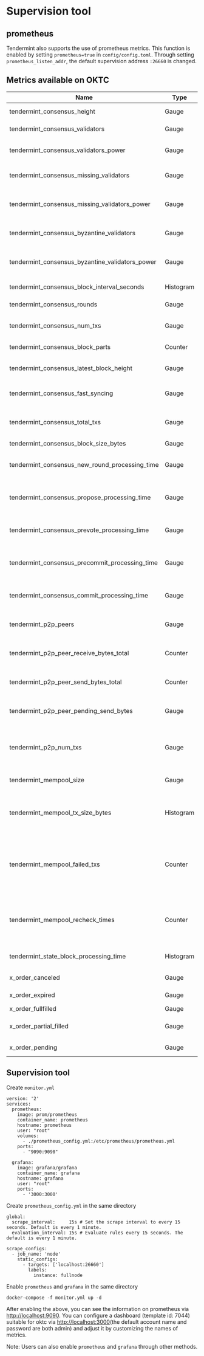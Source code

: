 # Supervision tool

## prometheus

Tendermint also supports the use of prometheus metrics. This function is
enabled by setting `prometheus=true` in `config/config.toml`. Through
setting `prometheus_listen_addr`, the default supervision address
`:26660` is changed. 

## Metrics available on OKTC

| Name                                                  | Type        | Tags             | Description                                                                |
| -------------------------------------------------------|-------------|------------------|----------------------------------------------------------------------------| 
| tendermint\_consensus\_height                         | Gauge       | √                | consensus block height                                                     |
| tendermint\_consensus\_validators                     | Gauge       | √                | number of validators                                                       |
| tendermint\_consensus\_validators\_power              | Gauge       | √                | total voting power of validators                                           |
| tendermint\_consensus\_missing\_validators            | Gauge       | √                | number of missing validators                                               |
| tendermint\_consensus\_missing\_validators\_power     | Gauge       | √                | total voting power of missing validators                                   |
| tendermint\_consensus\_byzantine\_validators          | Gauge       | √                | number of byzantine validators                                             |
| tendermint\_consensus\_byzantine\_validators\_power   | Gauge       | √                | total voting power of byzantine validators                                 |
| tendermint\_consensus\_block\_interval\_seconds       | Histogram   | √                | block interval                                                             |
| tendermint\_consensus\_rounds                         | Gauge       | √                | consensus round                                                            |
| tendermint\_consensus\_num\_txs                       | Gauge       | √                | number of transactions in the block                                        |
| tendermint\_consensus\_block\_parts                   | Counter     | peer\_id         | number of block parts                                                      |
| tendermint\_consensus\_latest\_block\_height          | Gauge       | √                | latest block height after consensus                                        |
| tendermint\_consensus\_fast\_syncing                  | Gauge       | √                | 0 (not fast syncing) , 1 (syncing)                                         |
| tendermint\_consensus\_total\_txs                     | Gauge       | √                | total number of transactions in the block                                  |
| tendermint\_consensus\_block\_size\_bytes             | Gauge       | √                | block size                                                                 |
| tendermint\_consensus\_new\_round\_processing\_time   | Gauge       | √                | processing time for consensus initialization                               |
| tendermint\_consensus\_propose\_processing\_time      | Gauge       | √                | consensus proposal processing time                                         |
| tendermint\_consensus\_prevote\_processing\_time      | Gauge       | √                | consensus prevote processing time                                          |
| tendermint\_consensus\_precommit\_processing\_time    | Gauge       | √                | consensus precommit processing time                                        |
| tendermint\_consensus\_commit\_processing\_time       | Gauge       | √                | consensus commit processing time                                           |
| tendermint\_p2p\_peers                                | Gauge       | √                | number of connected peers                                                  |
| tendermint\_p2p\_peer\_receive\_bytes\_total          | Counter     | peer\_id, chID   | total bytes received from the specific peer                                |
| tendermint\_p2p\_peer\_send\_bytes\_total             | Counter     | peer\_id, chID   | total bytes sent to a peer node                                            |
| tendermint\_p2p\_peer\_pending\_send\_bytes           | Gauge       | peer\_id         | number of bytes pending to be sent                                         |
| tendermint\_p2p\_num\_txs                             | Gauge       | peer\_id         | number of transactions broadcast from a peer node                          |
| tendermint\_mempool\_size                             | Gauge       | √                | number of uncommitted transactions                                         |
| tendermint\_mempool\_tx\_size\_bytes                  | Histogram   | √                | increased transaction size in the memory pool                              |
| tendermint\_mempool\_failed\_txs                      | Counter     | √                | number of transactions that fail to pass verification in the memory pool   |
| tendermint\_mempool\_recheck\_times                   | Counter     | √                | number of rechecked transactions executed in the memory pool               |
| tendermint\_state\_block\_processing\_time            | Histogram   | √                | block processing time                                                      |
| x\_order\_canceled                                    | Gauge       | √                | order canceled                                                             |
| x\_order\_expired                                     | Gauge       | √                | order expired                                                              |
| x\_order\_fullfilled                                  | Gauge       | √                | order filled                                                               |
| x\_order\_partial\_filled                             | Gauge       | √                | order partially filled                                                     |
| x\_order\_pending                                     | Gauge       | √                | order pending                                                              |

## Supervision tool

Create `monitor.yml`

``` {.yaml}
version: '2'
services:
  prometheus:
    image: prom/prometheus
    container_name: prometheus
    hostname: prometheus
    user: "root"
    volumes:
      - ./prometheus_config.yml:/etc/prometheus/prometheus.yml
    ports:
      - "9090:9090"

  grafana:
    image: grafana/grafana
    container_name: grafana
    hostname: grafana
    user: "root"
    ports:
      - '3000:3000'
```

Create `prometheus_config.yml` in the same directory

``` {.yaml}
global:
  scrape_interval:     15s # Set the scrape interval to every 15 seconds. Default is every 1 minute.
  evaluation_interval: 15s # Evaluate rules every 15 seconds. The default is every 1 minute.

scrape_configs:
  - job_name: 'node'
    static_configs:
      - targets: ['localhost:26660']
        labels:
          instance: fullnode
```

Enable `prometheus` and `grafana` in the same directory

``` {.shell}
docker-compose -f monitor.yml up -d
```

After enabling the above, you can see the information on prometheus via
[http://localhost:9090](http://localhost:9090/). You can configure a
dashboard (template id: 7044) suitable for oktc via
[http://localhost:3000](http://localhost:3000/)(the default account name
and password are both admin) and adjust it by customizing the names of
metrics.

Note: Users can also enable `prometheus` and `grafana` through other
methods.
